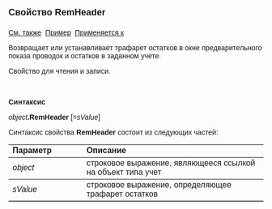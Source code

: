 <html>
<head>
<title>Учет\RemHeader</title>
</head>

<body>

<p><font size="4" face="Arial"><strong>Свойство RemHeader<br>
<br>
</strong></font><font face="Arial"><a href="FactHeader.html">См. также</a>&nbsp;
<a href="../../Examples/E_AsAccounting.html">Пример</a>&nbsp; <a
href="../AsAccounting.html">Применяется к</a></font></p>

<p><font face="Arial">Возвращает или устанавливает трафарет остатков в 
окне предварительного показа проводок и остатков в заданном учете.</font></p>

<p><font face="Arial">Свойство для чтения и записи.</font></p>

<p class="label">&nbsp;</p>

<p class="label"><font face="Arial"><b>Синтаксис</b></font></p>

<p><font face="Arial"><em>object</em><strong>.RemHeader </strong>[=<em>sValue</em>]&nbsp;</font></p>

<p><font face="Arial">Синтаксис свойства <strong>RemHeader</strong>
состоит из следующих частей:</font></p>

<table border="1" cellPadding="5" cols="2" frame="below" rules="rows">
<TBODY>
  <tr vAlign="top">
    <td class="label" width="29%"><font face="Arial"><b>Параметр</b></font></td>
    <td class="label" width="71%"><font face="Arial"><strong>Описание</strong></font></td>
  </tr>
  <tr>
    <td width="29%"><em><font face="Arial">object</font></em></td>
    <td width="71%"><font face="Arial">строковое выражение, являющееся 
	ссылкой на объект типа учет</font></td>
  </tr>
</TBODY>
  <tr>
    <td width="29%"><em><font face="Arial">sValue</font></em></td>
    <td width="71%"><font face="Arial">строковое выражение, 
	определяющее трафарет остатков</font></td>
  </tr>
</table>

<p class="label">&nbsp;</p>
</body>
</html>
